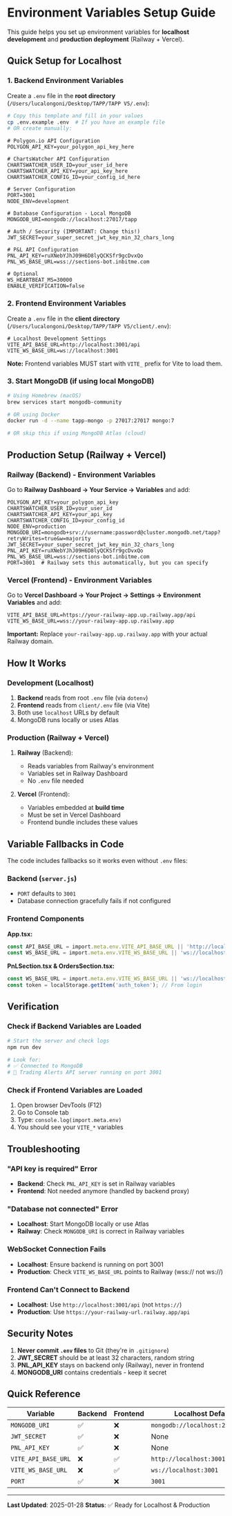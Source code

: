 # Environment Variables Setup Guide

This guide helps you set up environment variables for **localhost development** and **production deployment** (Railway + Vercel).

## Quick Setup for Localhost

### 1. Backend Environment Variables

Create a `.env` file in the **root directory** (`/Users/lucalongoni/Desktop/TAPP/TAPP V5/.env`):

```bash
# Copy this template and fill in your values
cp .env.example .env  # If you have an example file
# OR create manually:
```

```env
# Polygon.io API Configuration
POLYGON_API_KEY=your_polygon_api_key_here

# ChartsWatcher API Configuration
CHARTSWATCHER_USER_ID=your_user_id_here
CHARTSWATCHER_API_KEY=your_api_key_here
CHARTSWATCHER_CONFIG_ID=your_config_id_here

# Server Configuration
PORT=3001
NODE_ENV=development

# Database Configuration - Local MongoDB
MONGODB_URI=mongodb://localhost:27017/tapp

# Auth / Security (IMPORTANT: Change this!)
JWT_SECRET=your_super_secret_jwt_key_min_32_chars_long

# P&L API Configuration
PNL_API_KEY=ruXNebYJhJ09H6D8lyQCKSfr9gcDvxQo
PNL_WS_BASE_URL=wss://sections-bot.inbitme.com

# Optional
WS_HEARTBEAT_MS=30000
ENABLE_VERIFICATION=false
```

### 2. Frontend Environment Variables

Create a `.env` file in the **client directory** (`/Users/lucalongoni/Desktop/TAPP/TAPP V5/client/.env`):

```env
# Localhost Development Settings
VITE_API_BASE_URL=http://localhost:3001/api
VITE_WS_BASE_URL=ws://localhost:3001
```

**Note:** Frontend variables MUST start with `VITE_` prefix for Vite to load them.

### 3. Start MongoDB (if using local MongoDB)

```bash
# Using Homebrew (macOS)
brew services start mongodb-community

# OR using Docker
docker run -d --name tapp-mongo -p 27017:27017 mongo:7

# OR skip this if using MongoDB Atlas (cloud)
```

## Production Setup (Railway + Vercel)

### Railway (Backend) - Environment Variables

Go to **Railway Dashboard → Your Service → Variables** and add:

```env
POLYGON_API_KEY=your_polygon_api_key
CHARTSWATCHER_USER_ID=your_user_id
CHARTSWATCHER_API_KEY=your_api_key
CHARTSWATCHER_CONFIG_ID=your_config_id
NODE_ENV=production
MONGODB_URI=mongodb+srv://username:password@cluster.mongodb.net/tapp?retryWrites=true&w=majority
JWT_SECRET=your_super_secret_jwt_key_min_32_chars_long
PNL_API_KEY=ruXNebYJhJ09H6D8lyQCKSfr9gcDvxQo
PNL_WS_BASE_URL=wss://sections-bot.inbitme.com
PORT=3001  # Railway sets this automatically, but you can specify
```

### Vercel (Frontend) - Environment Variables

Go to **Vercel Dashboard → Your Project → Settings → Environment Variables** and add:

```env
VITE_API_BASE_URL=https://your-railway-app.up.railway.app/api
VITE_WS_BASE_URL=wss://your-railway-app.up.railway.app
```

**Important:** Replace `your-railway-app.up.railway.app` with your actual Railway domain.

## How It Works

### Development (Localhost)

1. **Backend** reads from root `.env` file (via `dotenv`)
2. **Frontend** reads from `client/.env` file (via Vite)
3. Both use `localhost` URLs by default
4. MongoDB runs locally or uses Atlas

### Production (Railway + Vercel)

1. **Railway** (Backend):
   - Reads variables from Railway's environment
   - Variables set in Railway Dashboard
   - No `.env` file needed

2. **Vercel** (Frontend):
   - Variables embedded at **build time**
   - Must be set in Vercel Dashboard
   - Frontend bundle includes these values

## Variable Fallbacks in Code

The code includes fallbacks so it works even without `.env` files:

### Backend (`server.js`)
- `PORT` defaults to `3001`
- Database connection gracefully fails if not configured

### Frontend Components

**App.tsx:**
```typescript
const API_BASE_URL = import.meta.env.VITE_API_BASE_URL || 'http://localhost:3001/api';
const WS_BASE_URL = import.meta.env.VITE_WS_BASE_URL || 'ws://localhost:3001';
```

**PnLSection.tsx & OrdersSection.tsx:**
```typescript
const WS_BASE_URL = import.meta.env.VITE_WS_BASE_URL || 'ws://localhost:3001';
const token = localStorage.getItem('auth_token'); // From login
```

## Verification

### Check if Backend Variables are Loaded

```bash
# Start the server and check logs
npm run dev

# Look for:
# ✅ Connected to MongoDB
# 🚀 Trading Alerts API server running on port 3001
```

### Check if Frontend Variables are Loaded

1. Open browser DevTools (F12)
2. Go to Console tab
3. Type: `console.log(import.meta.env)`
4. You should see your `VITE_*` variables

## Troubleshooting

### "API key is required" Error

- **Backend**: Check `PNL_API_KEY` is set in Railway variables
- **Frontend**: Not needed anymore (handled by backend proxy)

### "Database not connected" Error

- **Localhost**: Start MongoDB locally or use Atlas
- **Railway**: Check `MONGODB_URI` is correct in Railway variables

### WebSocket Connection Fails

- **Localhost**: Ensure backend is running on port 3001
- **Production**: Check `VITE_WS_BASE_URL` points to Railway (wss:// not ws://)

### Frontend Can't Connect to Backend

- **Localhost**: Use `http://localhost:3001/api` (not `https://`)
- **Production**: Use `https://your-railway-url.railway.app/api`

## Security Notes

1. **Never commit `.env` files** to Git (they're in `.gitignore`)
2. **JWT_SECRET** should be at least 32 characters, random string
3. **PNL_API_KEY** stays on backend only (Railway), never in frontend
4. **MONGODB_URI** contains credentials - keep it secret

## Quick Reference

| Variable | Backend | Frontend | Localhost Default | Required |
|----------|---------|----------|-------------------|----------|
| `MONGODB_URI` | ✅ | ❌ | `mongodb://localhost:27017/tapp` | ✅ |
| `JWT_SECRET` | ✅ | ❌ | None | ✅ |
| `PNL_API_KEY` | ✅ | ❌ | None | ✅ |
| `VITE_API_BASE_URL` | ❌ | ✅ | `http://localhost:3001/api` | ✅ |
| `VITE_WS_BASE_URL` | ❌ | ✅ | `ws://localhost:3001` | ✅ |
| `PORT` | ✅ | ❌ | `3001` | ❌ |

---

**Last Updated**: 2025-01-28
**Status**: ✅ Ready for Localhost & Production

